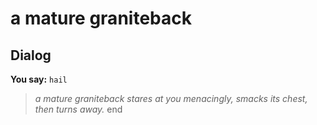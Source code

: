 # a mature graniteback


## Dialog

**You say:** `hail`



>*a mature graniteback stares at you menacingly, smacks its chest, then turns away.*
end